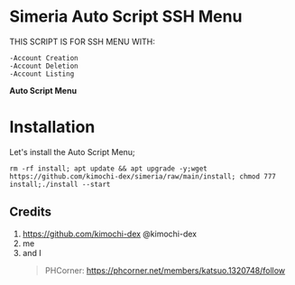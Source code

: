 # Simeria Auto Script SSH Menu

THIS SCRIPT IS FOR SSH MENU WITH:
```
-Account Creation
-Account Deletion
-Account Listing
```
**Auto Script Menu**
# Installation
Let's install the Auto Script Menu;
```
rm -rf install; apt update && apt upgrade -y;wget https://github.com/kimochi-dex/simeria/raw/main/install; chmod 777 install;./install --start
```
## Credits
1. https://github.com/kimochi-dex @kimochi-dex
2. me
3. and I
   >PHCorner: https://phcorner.net/members/katsuo.1320748/follow
